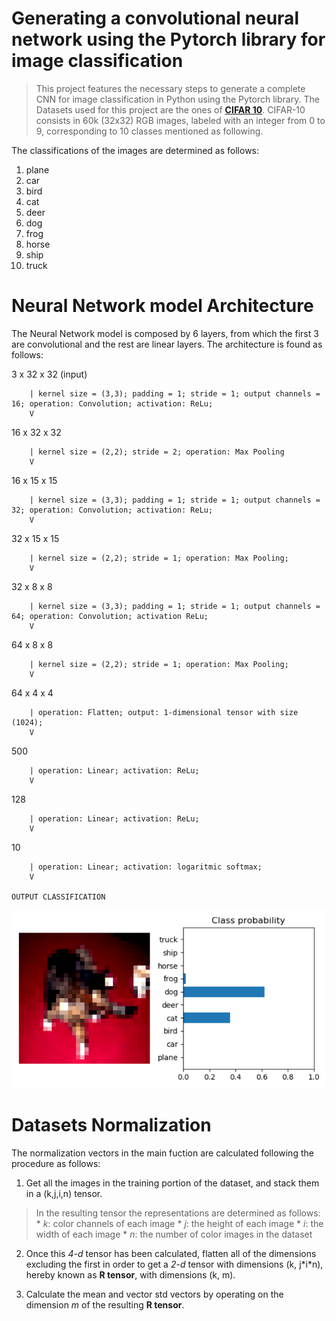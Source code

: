 # Generating a convolutional neural network using the Pytorch library for image classification
> This project features the necessary steps to generate a complete CNN for image classification in Python using the Pytorch library. The Datasets used for this project are the ones of [**CIFAR 10**](https://pytorch.org/docs/stable/torchvision/transforms.html). CIFAR-10 consists in 60k (32x32) RGB images, labeled with an integer from 0 to 9, corresponding to 10 classes mentioned as following.

The classifications of the images are determined as follows:
1. plane
2. car
3. bird
4. cat
5. deer
6. dog
7. frog
8. horse
9. ship
10. truck

# Neural Network model Architecture

The Neural Network model is composed by 6 layers, from which the first 3 are convolutional and the rest are linear layers. The architecture is found as follows:

> 
3 x 32 x 32 (input)

        | kernel size = (3,3); padding = 1; stride = 1; output channels = 16; operation: Convolution; activation: ReLu;
        V

16 x 32 x 32

        | kernel size = (2,2); stride = 2; operation: Max Pooling
        V

16 x 15 x 15

        | kernel size = (3,3); padding = 1; stride = 1; output channels = 32; operation: Convolution; activation: ReLu;
        V

32 x 15 x 15

        | kernel size = (2,2); stride = 1; operation: Max Pooling;
        V

32 x 8 x 8

        | kernel size = (3,3); padding = 1; stride = 1; output channels = 64; operation: Convolution; activation ReLu;
        V

64 x 8 x 8

        | kernel size = (2,2); stride = 1; operation: Max Pooling;
        V

64 x 4 x 4

        | operation: Flatten; output: 1-dimensional tensor with size (1024);
        V

500

        | operation: Linear; activation: ReLu;
        V

128

        | operation: Linear; activation: ReLu;
        V

10

        | operation: Linear; activation: logaritmic softmax;
        V

    OUTPUT CLASSIFICATION

![Resulting classification](result.PNG)

# Datasets Normalization

The normalization vectors in the main fuction are calculated following the procedure as follows:
1. Get all the images in the training portion of the dataset, and stack them in a (k,j,i,n) tensor.
> In the resulting tensor the representations are determined as follows:
        * *k*: color channels of each image
        * *j*: the height of each image
        * *i*: the width of each image
        * *n*: the number of color images in the dataset

2. Once this *4-d* tensor has been calculated, flatten all of the dimensions excluding the first in order to get a *2-d* tensor with dimensions (k, j\*i\*n), hereby known as **R tensor**, with dimensions (k, m).

3. Calculate the mean and vector std vectors by operating on the dimension *m* of the resulting **R tensor**.
